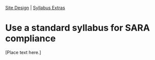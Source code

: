 [<i class="far fa-arrow-alt-circle-left"></i> Site Design](site-design.html) | [Syllabus Extras <i class="far fa-arrow-alt-circle-right"></i>](syllabus-extras.html)

# Use a standard syllabus for SARA compliance

[Place text here.]
